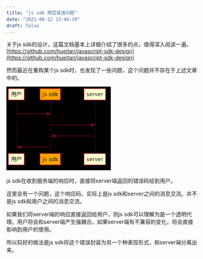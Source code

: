 ```yaml
---
title: "js sdk 跨层穿透问题"
date: "2021-08-12 13:46:39"
draft: false
---
```

关于js sdk的设计，这篇文档基本上详细介绍了很多的点，值得深入阅读一遍。[https://github.com/hueitan/javascript-sdk-design](https://github.com/hueitan/javascript-sdk-design)

然而最近在重构某个js sdk时，也发现了一些问题，这个问题并不存在于上述文章中的。


![](2022-10-29-20-04-22.png)

js sdk在收到服务端的响应时，直接将server端返回的错误码给到用户。

这里会有一个问题，这个响应码，实际上是js sdk和server之间的消息交流。并不是js sdk和用户之间的消息交流。

如果我们将server端的响应直接返回给用户，则js sdk可以理解为是一个透明代理。用户将会和server端产生强耦合。如果server端有不兼容的变化，将会直接影响到用户的使用。

所以较好的做法是js sdk将这个错误封装为另一个种表现形式，和server端分离出来。

